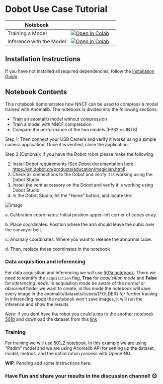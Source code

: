 # Dobot Use Case Tutorial

| Notebook                       |                                                                                                                                                                                                                                                          |     |
| ------------------------------ | -------------------------------------------------------------------------------------------------------------------------------------------------------------------------------------------------------------------------------------------------------- | --- |
| Training a Model | [![Open In Colab](https://colab.research.google.com/assets/colab-badge.svg)](https://colab.research.google.com/github/openvinotoolkit/anomalib/blob/main/notebooks/500_use_cases/501_dobot/501a_training_a_model_with_cubes_from_a_robotic_arm.ipynb) |
| Inference with the Model               | [![Open In Colab](https://colab.research.google.com/assets/colab-badge.svg)](https://colab.research.google.com/github/openvinotoolkit/anomalib/blob/main/notebooks/500_use_cases/501_dobot/501b_inference_with_a_robotic_arm.ipynb)    |

## Installation Instructions

If you have not installed all required dependencies, follow the [Installation Guide](https://openvinotoolkit.github.io/anomalib/getting_started/installation/index.html).

## Notebook Contents

This notebook demonstrates how NNCF can be used to compress a model trained with Anomalib. The notebook is divided into the following sections:

- Train an anomalib model without compression
- Train a model with NNCF compression
- Compare the performance of the two models (FP32 vs INT8)

Step 1: Then connect your USB Camera and verify it works using a simple camera application. Once it is verified, close the application.

Step 2 (Optional): If you have the Dobot robot please make the following.

1. Install Dobot requirements (See Dobot documentation here: https://en.dobot.cn/products/education/magician.html).
2. Check all connections to the Dobot and verify it is working using the Dobot Studio.
3. Install the vent accessory on the Dobot and verify it is working using Dobot Studio.
4. In the Dobot Studio, hit the "Home" button, and locate the:

![image](https://user-images.githubusercontent.com/10940214/219142393-c589f275-e01a-44bb-b499-65ebeb83a3dd.png)

a. Calibration coordinates: Initial position upper-left corner of cubes array.

b. Place coordinates: Position where the arm should leave the cubic over the conveyor belt.

c. Anomaly coordinates: Where you want to release the abnormal cube.

d. Then, replace those coordinates in the notebook

### Data acquisition and inferencing

For data acquisition and inferencing we will use [501a notebook](https://github.com/openvinotoolkit/anomalib/blob/main/notebooks/500_use_cases/501_dobot/501a_dataset_creation_and_Inference_with_a_robotic_arm.ipynb). There we need to identify the `acquisition` flag, **True** for _acquisition mode_ and **False** for _inferencing mode_. In acquisition mode be aware of the _normal_ or _abnormal_ folder we want to create, in this mode the notebook will save every image in the anomalib/datasets/cubes/{FOLDER} for further training. In inferencing mode the notebook won't save images, it will run the inference and show the results.

_Note_: If you dont have the robot you could jump to the another notebook [501b](https://github.com/openvinotoolkit/anomalib/blob/main/notebooks/500_use_cases/501_dobot/501b_training_a_model_with_cubes_from_a_robotic_arm.ipynb) and download the dataset from this [link](https://github.com/openvinotoolkit/anomalib/releases/tag/dobot)

### Training

For training we will use [501_2 notebook](https://github.com/openvinotoolkit/anomalib/blob/feature/notebooks/usecases/dobot/notebooks/500_use_cases/dobot/501_2_Training%20a%20model%20with%20cubes%20from%20a%20robotic%20arm.ipynb). In this example we are using "Padim" model and we are using Anomalib API for setting up the dataset, model, metrics, and the optimization process with OpenVINO.

**WIP**: Pending add some instructions here.

### Have Fun and share your results in the discussion channel! 😊

